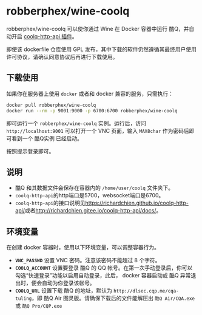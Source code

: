 # robberphex/wine-coolq

robberphex/wine-coolq 可以使你通过 Wine 在 Docker 容器中运行 酷Q，并自动开启 [coolq-http-api 插件](https://github.com/richardchien/coolq-http-api)。

即使该 dockerfile 仓库使用 GPL 发布，其中下载的软件仍然遵循其最终用户使用许可协议，请确认同意协议后再进行下载使用。

## 下载使用

如果你在服务器上使用 `docker` 或者和 docker 兼容的服务，只需执行：

```bash
docker pull robberphex/wine-coolq
docker run --rm -p 9001:9000 -p 6700:6700 robberphex/wine-coolq
```

即可运行一个 `robberphex/wine-coolq` 实例。运行后，访问 `http://localhost:9001` 可以打开一个 VNC 页面，输入 `MAX8char` 作为密码后即可看到一个 酷Q实例 已经启动。

按照提示登录即可。

## 说明

* 酷Q 和其数据文件会保存在容器内的 `/home/user/coolq` 文件夹下。
* `coolq-http-api`的http端口是5700，websocket端口是6700。
* `coolq-http-api`的接口说明见<https://richardchien.github.io/coolq-http-api/>或者<http://richardchien.gitee.io/coolq-http-api/docs/>。

## 环境变量

在创建 docker 容器时，使用以下环境变量，可以调整容器行为。

* **`VNC_PASSWD`** 设置 VNC 密码。注意该密码不能超过 8 个字符。
* **`COOLQ_ACCOUNT`** 设置要登录 酷Q 的 QQ 帐号。在第一次手动登录后，你可以勾选“快速登录”功能以启用自动登录，此后， docker 容器启动或 酷Q 异常退出时，便会自动为你登录该帐号。
* **`COOLQ_URL`** 设置下载 酷Q 的地址，默认为 `http://dlsec.cqp.me/cqa-tuling`，即 酷Q Air 图灵版。请确保下载后的文件能解压出 `酷Q Air/CQA.exe` 或 `酷Q Pro/CQP.exe`
